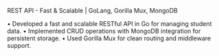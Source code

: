 REST API - Fast & Scalable | GoLang, Gorilla Mux, MongoDB 

• Developed a fast and scalable RESTful API in Go for managing student data. 
• Implemented CRUD operations with MongoDB integration for persistent storage. 
• Used Gorilla Mux for clean routing and middleware support.

